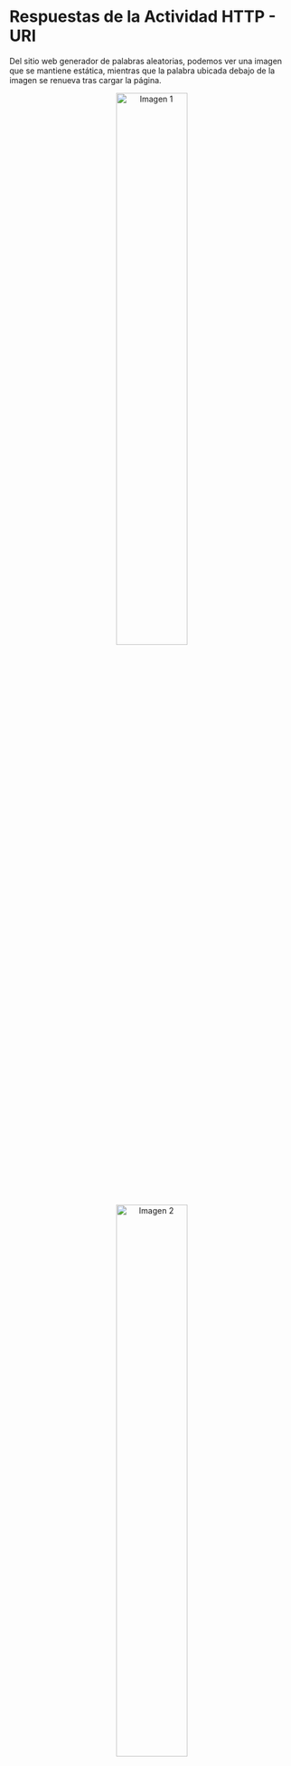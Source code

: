 # Respuestas de la Actividad HTTP - URI
Del sitio web generador de palabras aleatorias, podemos ver una imagen que se mantiene estática, mientras que la palabra ubicada debajo de la imagen se renueva tras cargar la página.

<p align="center">
  <img src="https://github.com/miguelvega/CC3S2/assets/124398378/a355cc08-a88b-4480-b420-5256ae1b6da5" alt="Imagen 1" width="50%" />
</p>

<p align="center">
  <img src="https://github.com/miguelvega/CC3S2/assets/124398378/dfaba003-c277-4b32-8065-12204c9361e7" alt="Imagen 2" width="50%" />
</p>

## Curl
Instalamos curl con el comando `sudo apt install curl` 

![Captura de pantalla de 2023-09-24 19-23-09](https://github.com/miguelvega/CC3S2/assets/124398378/6a89fca4-5bd1-41ec-afb5-42a05c976432)

Usamos el comando curl  `curl 'http://randomword.saasbook.info'`  en la terminal y nos muestra el 
siguiente codigo html.

![Captura de pantalla de 2023-09-24 19-25-04](https://github.com/miguelvega/CC3S2/assets/124398378/814ecf89-91f3-4753-8cf4-b16f6499451a)

Luego, guardamos la salida del comando anterior en  `first_test_curl.html` 


![Captura de pantalla de 2023-09-24 19-31-19](https://github.com/miguelvega/CC3S2/assets/124398378/13828e81-608e-4e0a-9dd1-4dbfa26e9244)

![Captura de pantalla de 2023-09-24 19-31-33](https://github.com/miguelvega/CC3S2/assets/124398378/2d22fd0c-c4d4-42d4-af63-7063ae9f0b6d)


### Pregunta:¿Cuáles son las dos diferencias principales que has visto anteriormente y lo que ves en un navegador web 'normal'? ¿Qué explica estas diferencias?
La primera diferencia  es que al abrir el archivo html no se puede ver la imagen, esto es porque la solicitud curl solo devuelve el contenido html como respuesta mas no devuelve otros elementos como los css o imagenes, por eso no se reconce la imagen.<br>
Otra diferencia es que al cargarlo nuevamente, la palabra no experimenta cambios.

![Captura de pantalla de 2023-09-24 20-01-17](https://github.com/miguelvega/CC3S2/assets/124398378/4fd67f30-6837-4407-bc00-59c90bf09ddc)!

## Curl y Netcat

Usamos el comando `nc -l 8081` para escuchar por el puerto 8081 desde nuestro servidor falso.

![Captura de pantalla de 2023-09-24 20-50-01](https://github.com/miguelvega/CC3S2/assets/124398378/29404048-8ae3-46ad-8ada-5abafde49d24)

### Pregunta: Suponiendo que estás ejecutando curl desde otro shell ¿qué URL tendrás que pasarle a curl para intentar acceder a tu servidor falso y por qué?

Debemos usar el siguiente URL: `curl 'http://localhost:8081/'`. <br>
Porque dado que queremos hacer una solicitud http debemos poner http, ponemos localhost, ya que el servidor es nuestra computadora local, y 8081 que hace referencia al puerto en donde se encuentra el servidor falso.

![Captura de pantalla de 2023-09-24 20-51-45](https://github.com/miguelvega/CC3S2/assets/124398378/70ce795a-fdf9-467c-86b1-a894e4202ff6)

Una vez enviada la solicitud a nuestro servidor, podemos apreciar lo diguiente.
![Captura de pantalla de 2023-09-24 20-51-57](https://github.com/miguelvega/CC3S2/assets/124398378/949e3fb3-1cff-4317-a06e-9a20a506147c)

Así es como un servidor web real percibe una conexión desde curl.<br>
En la primera linea podemos ver el método de solicitud HTTP utilizado, en este caso, GET, a continuacion el recurso que se está solicitando, en este caso, la raíz del servidor web. "HTTP/1.1" que indica la versión del protocolo HTTP utilizada. En la segunda linea se aprecia al host que es localhost al que se esta enviando la solicitud en el puerto 8081. En la tercera linea, User-Agent que es curl que es el agente de usuario que está realizando la solicitud. Finalmente, tenemos Accept como un */* que significa que el cliente está dispuesto a aceptar cualquier 
tipo de contenido en respuesta del servidor.

### Pregunta: La primera línea de la solicitud identifica qué URL desea recuperar el cliente. ¿Por qué no ves http://localhost:8081 en ninguna parte de esa línea?
Debido a que servidor falso está aceptando la solicitud desde un puerto LOCAL, por lo tanto no es necesario incluir localhost.

Entonces, hemos visto una solicitud HTTP desde el punto de vista del servidor, ahora veamos cómo se ve la respuesta desde el punto de vista del cliente  luego de presionar enter en la shell del servidor.

![Captura de pantalla de 2023-09-24 21-15-13](https://github.com/miguelvega/CC3S2/assets/124398378/6a7b7127-49d0-4e46-aacb-3ca0199d3d43)


Luego, al colocar `curl -i 'http://randomword.saasbook.info/'`se obtiene lo siguiente :
![Captura de pantalla de 2023-09-24 23-41-22](https://github.com/miguelvega/CC3S2/assets/124398378/7c11f03a-543d-4ea2-badf-25e1effd5b95)

### Pregunta: Según los encabezados del servidor, ¿cuál es el código de respuesta HTTP del servidor que indica el estado de la solicitud del cliente y qué versión del protocolo HTTP utilizó el servidor para responder al cliente?
El código de respuesta es de 200 y el "OK" indica que la solicitud HTTP se completó correctamente y que el servidor ha entregado el recurso solicitado con éxito. La version de HTTP es la 1.1.

### Pregunta: Cualquier solicitud web determinada puede devolver una página HTML, una imagen u otros tipos de entidades. ¿Hay algo en los encabezados que crea que le dice al cliente cómo interpretar el resultado?.

Si, en la imagen anterior nos muestra la informacion que proporciona el encabezado para que el cliente interprete el resultado, por ejemplo, `Content-Type: text/html;charset=utf-8` indica el tipo de contenido que se está enviando como respuesta. En este caso, el contenido es de tipo "text/html", lo que significa que el servidor está enviando una página web HTML. También se especifica la codificación de caracteres UTF-8 utilizada para interpretar el contenido. 

## ¿Qué sucede cuando falla un HTTP request?

### Pregunta: ¿Cuál sería el código de respuesta del servidor si intentaras buscar una URL inexistente en el sitio generador de palabras aleatorias? Pruéba esto utilizando el procedimiento anterior.

Como se observa en la imagen de abajo, pusimos un link inexistente y no retorna un cuerpo html en la respuesta y en la primera linea del encabezado, devuelde el numero 404, este número es el código de estado HTTP que se devuelve en la respuesta. El código de estado "404" se conoce comúnmente como "Error 404" o "Not Found" (No encontrado). Indica que el recurso solicitado por el cliente no fue encontrado en el servidor.

![Captura de pantalla de 2023-09-25 01-14-03](https://github.com/miguelvega/CC3S2/assets/124398378/3a5dcda6-d2c1-4f4e-b02a-aaedb37404c4)


### ¿Qué otros códigos de error HTTP existen? Utiliza Wikipedia u otro recurso para conocer los significados de algunos de los más comunes: 200, 301, 302, 400, 404, 500. Ten en cuenta que estas son familias de estados: todos los estados 2xx significan funcionó, todos los 3xx son redireccionar etc.

200 (OK): Indica que la solicitud fue realizada con exito y si se encontró la información solicitada​

301 (Moved Permanently): indica que el host si ha sido capaz de comunicarse con el servidor pero que el recurso solicitado ha sido movido a otra dirección permanentemente.

302 (Found): se produce cuando el recurso solicitado ha sido trasladado temporalmente a una nueva ubicación.

400 (Bad Request): El error 400 solicitud incorrecta ocurre cuando el servidor no procesará la solicitud, porque no puede, o no debe, debido a algo que es percibido como un error del cliente (ej: solicitud malformada, sintaxis errónea, etc). La solicitud contiene sintaxis errónea y no debería repetirse.

404 (Not Found): Este error indica que el recurso solicitado no se encuentra en el servidor y por lo tanto no ha sido encontrada.​

500 (Internal Server Error): El error HTTP 500, indica un error interno en el servidor que impide que la solicitud se complete correctamente.

### Tanto el encabezado 4xx como el 5xx indican condiciones de error. ¿Cuál es la principal diferencia entre 4xx y 5xx?.
Los errores del tipo 4xx indican que el error se origina en el cliente, es decir, debido a un problema en la solicitud misma como por ejemplo, poner una url inexistente en la solicitud (votará error 404) en cambio los errores del tipo 5xx son errores del servidor, no del cliente, al momento de procesar la solicitud del cliente. Ocurren a menudo debido a problemas internos del servidor, como un fallo en una base de datos, una sobrecarga del servidor o una configuración incorrecta.

## ¿Qué es un cuerpo de Request?

Se creo formulario.html

![Captura de pantalla de 2023-09-25 01-59-25](https://github.com/miguelvega/CC3S2/assets/124398378/e0d3dcf8-9e30-48b6-988f-ed7e1c6a417b)

Lo abrimos en el navegador
![Captura de pantalla de 2023-09-25 02-00-10](https://github.com/miguelvega/CC3S2/assets/124398378/36d58143-97c4-4259-af42-762c2c548b2a)


### Pregunta: Cuando se envía un formulario HTML, se genera una solicitud HTTP POST desde el navegador. Para llegar a tu servidor falso, ¿con qué URL deberías reemplazar Url-servidor-falso en el archivo anterior?

Para llegar al servidor falso de debe cambiar dentro del archivo formulario.html el valor del campo action a `http://localhost:8081/` 
, luego abrimos el archivos en el navegador, colocamos nuestras credenciales y lo guardamos

![Captura de pantalla de 2023-09-25 03-09-14](https://github.com/miguelvega/CC3S2/assets/124398378/80764851-f64e-4389-a3b9-774aa07b7dbe)

Con lo cual tendriamos lo siguiente en la terminal al iniciar el falso servidor
![Captura de pantalla de 2023-09-25 03-09-24](https://github.com/miguelvega/CC3S2/assets/124398378/86937fd0-2bf2-4015-8c7e-128ffcb3c207)

Notamos que el servidor falso està escuchando y al cerrar la ventana en el browser cortamos la conexión.

### Pregunta:¿Cómo se presenta al servidor la información que ingresó en el formulario? ¿Qué tareas necesitaría realizar un framework SaaS como Sinatra o Rails para presentar esta información en un formato conveniente a una aplicación SaaS escrita, por ejemplo, en Ruby?

Se envía el formulario al servidor utilizando el método "post" y la acción `http://localhost:8081/`, con lo cual la información ingresada se envía al servidor en el cuerpo de la solicitud HTTP como datos codificados. Los datos del formulario se codifican en el cuerpo de la solicitud de acuerdo con el tipo de codificación que se especifica en el encabezado de la solicitud.<br>
Ahora bien, las tareas generales que un framework SaaS como Sinatra o Rails tendría que realizar para presentar esta información en una aplicación SaaS podrian
ser las siguientes.<br>
- Recibir la Solicitud: El servidor debe recibir la solicitud HTTP POST en la dirección especificada, que en este caso es `http://localhost:8081/`.
- Analizar la Solicitud: El framework debe examinar la solicitud entrante y extraer la información del formulario codificada en su cuerpo, que abarca los valores correspondientes a "email", "password" y "secret_info".
- Validación y Procesamiento: El framework debe realizar la validación de los datos según las reglas de la aplicación, como verificar si se proporcionó una dirección de correo electrónico válida, verificar la contraseña, etc.
- Acceso a la Base de Datos: Si la aplicación requiere acceso a una base de datos para autenticar al usuario, el framework puede interactuar con la base de datos para verificar las credenciales del usuario.
- Ejecución de Lógica de Negocio: Dependiendo de la lógica de negocio de la aplicación, el framework puede realizar diversas acciones, como autenticar al usuario, redirigirlo a páginas específicas, mostrar mensajes de error, etc.
- Generar una Respuesta: En última instancia, el framework debe generar una respuesta HTTP, que generalmente incluirá una página HTML o una redirección a otra página, dependiendo del resultado de la autenticación.

Ruby on Rails ofrece estructuras y pautas particulares diseñadas para la gestión de formularios y el procesamiento de datos provenientes de formularios HTM.<br>
Rails utiliza controladores y modelos para gestionar la lógica de negocio y acceder a la base de datos de manera eficiente. Sin embargo, la implementación exacta puede variar según la aplicación y los requisitos específicos de la misma. 

<br>

### Segùn el experimento anterior, repita varias veces para responder las siguientes preguntas observando las diferencias en el resultado impreso por nc:

#### ¿Cuál es el efecto de agregar parámetros URI adicionales como parte de la ruta POST?
Al agregar parámetros URI adicionales como parte de la ruta POST no tendran ningún efecto, pues simplementes se considerarán parte de la URL, pero no tendrán impacto en los datos del formulario que se envían al servidor, ya que cuando se envía un formulario HTML utilizando POST, los datos del formulario se envían en el cuerpo de la solicitud HTTP.Por tal motivo, los parámetros en la URI generalmente se utilizan en solicitudes GET para transmitir información en la URL.

#### ¿Cuál es el efecto de cambiar las propiedades de nombre de los campos del formulario?

Como se puede apreciar en el formulario visto anetorio, se ha cambiado los nombres de los campos de la siguiente manera:
- name="correo" en lugar de name="email"
- name="contrasenia" en lugar de name="password"

![Captura de pantalla de 2023-09-26 02-15-13](https://github.com/miguelvega/Http-Uri/assets/124398378/5f06d77b-fca8-4118-81c2-653cf9425e59)

Con lo cual el servidor falso recibe los datos de la siguiente manera.

![Captura de pantalla de 2023-09-26 02-17-03](https://github.com/miguelvega/Http-Uri/assets/124398378/9b61ee8f-ce68-4381-a764-af55157e8152)

El efecto de cambiar el nombre de las propiedades del formulario alterará cómo se etiquetan los datos cuando se envían al servidor. Si cambias los nombres de los campos, el servidor recibirá los datos con los nuevos nombres. Esto puede afectar la capacidad del servidor para procesar los datos si se espera que los nombres de los campos coincidan con ciertos nombres en el lado del servidor.

#### ¿Puedes tener más de un botón Submit? Si es así, ¿cómo sabe el servidor en cuál se hizo clic? (Sugerencia: experimenta con los atributos de la etiqueta <submit>).

Agregamos un nuevo botón Submit en el archivo `formulario.html`
![Captura de pantalla de 2023-09-26 02-34-53](https://github.com/miguelvega/Http-Uri/assets/124398378/42555ab6-ff2b-4da5-b3ec-778f8117186b)

Notamos lo siguiente en el lado del servidor
![Captura de pantalla de 2023-09-26 02-35-56](https://github.com/miguelvega/Http-Uri/assets/124398378/7d1e16bb-b479-4a25-acb4-f2322df7879e)

Podemos tener mas de un botón Submit en un formulario HTML. Para distinguir cuál se hizo clic, puedes usar el atributo name en los botones. En nuestro caso, tenemos dos botones con name="login" y name="register" y verificar en el lado del servidor cuál de ellos se incluyó en la solicitud para determinar la acción a realizar, como se puede apreciar en la imagen anterior `correo=miguelon%40gmail.com&contrasenia=1928&secret_info=secret_value&register=Register` se hizo clic en el boton register.

#### ¿Se puede enviar el formulario mediante GET en lugar de POST? En caso afirmativo, ¿cuál es la diferencia en cómo el servidor ve esas solicitudes?


#### ¿Qué otros verbos HTTP son posibles en la ruta de envío del formulario? ¿Puedes hacer que el navegador web genere una ruta que utilice PUT, PATCH o DELETE?.
Normalmente, los navegadores web solo admiten los verbos HTTP GET y POST al enviar formularios. Estos verbos corresponden a las operaciones de recuperación y envío de datos, respectivamente. Para utilizar los verbos HTTP PUT, PATCH o DELETE, generalmente necesitarías utilizar JavaScript o algún otro enfoque más avanzado, ya que los navegadores no generan solicitudes directas con estos verbos al enviar formularios HTML de manera estándar


## HTTP sin estados y cookies




### Pregunta: Prueba las dos primeras operaciones GET anteriores. El cuerpo de la respuesta para la primera debe ser "Logged in: false" y para la segunda "Login cookie set". ¿Cuáles son las diferencias en los encabezados de respuesta que indican que la segunda operación está configurando una cookie? (Sugerencia: usa curl -v, que mostrará tanto los encabezados de solicitud como los encabezados y el cuerpo de la respuesta, junto con otra información de depuración. curl --help imprimirá una ayuda voluminosa para usar cURL y man curl mostrará la página del manual de Unix para cURL en la mayoría de los sistemas.)

Primero, entramos a la siguiente pagina web `http://esaas-cookie-demo.herokuapp.com` en el navegador y vemos lo siguiente.
![Captura de pantalla de 2023-09-25 12-20-21](https://github.com/miguelvega/Http-Uri/assets/124398378/8a80b29a-f097-4b4c-89b9-5a0a003f9c80)

La diferencia se debe a que al aplicar el comando `curl -v 'http://esaas-cookie-demo.herokuapp.com'` no aparece el campo Set-Cookie en la salida, en cambio al aplicar el comando  `curl -v 'http://esaas-cookie-demo.herokuapp.com/login'`si aparece, como se puede ver en las dos siguientes imagenes.
![Captura de pantalla de 2023-09-25 12-19-51](https://github.com/miguelvega/Http-Uri/assets/124398378/e5c53b4d-cb2d-42a8-ab67-cc2a48227b10)

![Captura de pantalla de 2023-09-25 12-20-07](https://github.com/miguelvega/Http-Uri/assets/124398378/c5c268c0-4606-4017-89d3-d54a5f1973cc)



